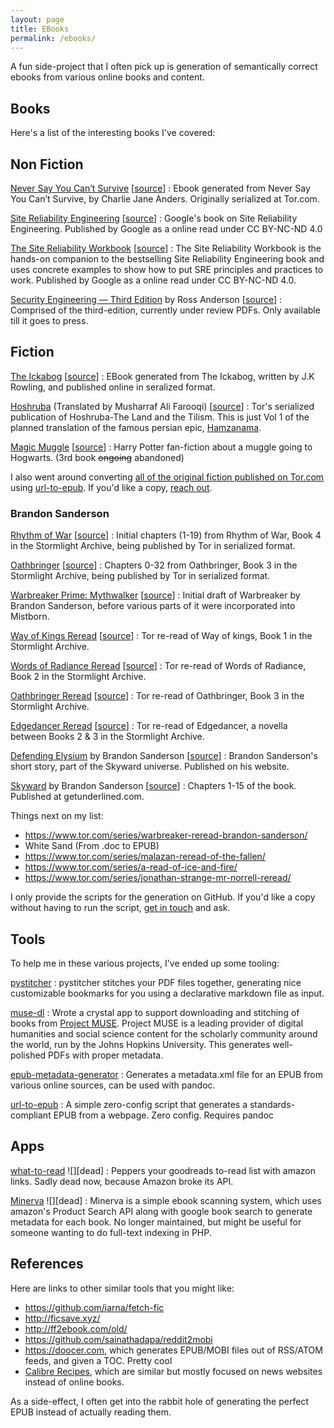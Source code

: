 ```yaml
---
layout: page
title: EBooks
permalink: /ebooks/
---
```


A fun side-project that I often pick up is generation of semantically correct ebooks from various online books and content.

## Books

Here's a list of the interesting books I've covered:

## Non Fiction

[Never Say You Can’t Survive][nsycs] [[source][nsycs-source]]
: Ebook generated from Never Say You Can’t Survive, by Charlie Jane Anders. Originally serialized at Tor.com.

[Site Reliability Engineering][sre] [[source][sre-source]]
: Google's book on Site Reliability Engineering. Published by Google as a online read under CC BY-NC-ND 4.0

[The Site Reliability Workbook][sre] [[source][swe-source]]
: The Site Reliability Workbook is the hands-on companion to the bestselling Site Reliability Engineering book and uses concrete examples to show how to put SRE principles and practices to work. Published by Google as a online read under CC BY-NC-ND 4.0.

[Security Engineering — Third Edition][se3] by Ross Anderson [[source][se3-source]]
: Comprised of the third-edition, currently under review PDFs. Only available till it goes to press.

## Fiction

[The Ickabog][ickabog] [[source][ickabog-source]]
: EBook generated from The Ickabog, written by J.K Rowling, and published online in seralized format.

[Hoshruba][hoshruba] (Translated by Musharraf Ali Farooqi) [[source][hoshruba-source]]
: Tor's serialized publication of Hoshruba-The Land and the Tilism. This is just Vol 1 of the planned translation of the famous persian epic, [Hamzanama](https://en.wikipedia.org/wiki/Hamzanama).

[Magic Muggle][mm] [[source][mm-source]]
: Harry Potter fan-fiction about a muggle going to Hogwarts. (3rd book ~~ongoing~~ abandoned)

I also went around converting [all of the original fiction published on Tor.com][tor-original-fiction] using [url-to-epub]. If you'd like a copy, [reach out](/contact/).

### Brandon Sanderson

[Rhythm of War][cosmere] [[source][row-source]]
: Initial chapters (1-19) from Rhythm of War, Book 4 in the Stormlight Archive, being published by Tor in serialized format.

[Oathbringer][cosmere] [[source][oathbringer-source]]
: Chapters 0-32 from Oathbringer, Book 3 in the Stormlight Archive, being published by Tor in serialized format.

[Warbreaker Prime: Mythwalker][cosmere] [[source][mythwalker-source]]
: Initial draft of Warbreaker by Brandon Sanderson, before various parts of it were incorporated into Mistborn.

[Way of Kings Reread][cosmere] [[source][wok-source]]
: Tor re-read of Way of kings, Book 1 in the Stormlight Archive.

[Words of Radiance Reread][cosmere] [[source][wor-source]]
: Tor re-read of Words of Radiance, Book 2 in the Stormlight Archive.

[Oathbringer Reread][cosmere] [[source][oathbringer-reread-source]]
: Tor re-read of Oathbringer, Book 3 in the Stormlight Archive.

[Edgedancer Reread][cosmere] [[source][edgedancer-source]]
: Tor re-read of Edgedancer, a novella between Books 2 & 3 in the Stormlight Archive.

[Defending Elysium][cosmere] by Brandon Sanderson [[source][de-source]]
: Brandon Sanderson's short story, part of the Skyward universe. Published on his website.

[Skyward][cosmere] by Brandon Sanderson [[source][skyward-source]]
: Chapters 1-15 of the book. Published at getunderlined.com.

Things next on my list:

-   <https://www.tor.com/series/warbreaker-reread-brandon-sanderson/>
-   White Sand (From .doc to EPUB)
-   <https://www.tor.com/series/malazan-reread-of-the-fallen/>
-   <https://www.tor.com/series/a-read-of-ice-and-fire/>
-   <https://www.tor.com/series/jonathan-strange-mr-norrell-reread/>

I only provide the scripts for the generation on GitHub. If you'd like a copy without having to run the script, [get in touch][contact] and ask.

## Tools

To help me in these various projects, I've ended up some tooling:

[pystitcher][pystitcher]
: pystitcher stitches your PDF files together, generating nice customizable bookmarks for you using a declarative markdown file as input.

[muse-dl][muse]
: Wrote a crystal app to support downloading and stitching of books from [Project MUSE](https://muse.jhu.edu/). Project MUSE is a leading provider of digital humanities and social science content for the scholarly community around the world, run by the Johns Hopkins University. This generates well-polished PDFs with proper metadata.

[epub-metadata-generator][emg]
: Generates a metadata.xml file for an EPUB from various online sources, can be used with pandoc.

[url-to-epub][url-to-epub]
: A simple zero-config script that generates a standards-compliant EPUB from a webpage. Zero config. Requires pandoc

## Apps

[what-to-read][what-to-read] ![][dead]
: Peppers your goodreads to-read list with amazon links. Sadly dead now, because Amazon broke its API.

[Minerva][minerva] ![][dead]
: Minerva is a simple ebook scanning system, which uses amazon's Product Search API along with google book search to generate metadata for each book. No longer maintained, but might be useful for someone wanting to do full-text indexing in PHP.

## References

Here are links to other similar tools that you might like:

-   <https://github.com/iarna/fetch-fic>
-   <http://ficsave.xyz/>
-   <http://ff2ebook.com/old/>
-   <https://github.com/sainathadapa/reddit2mobi>
-   <https://doocer.com>, which generates EPUB/MOBI files out of RSS/ATOM feeds, and given a TOC. Pretty cool
-   [Calibre Recipes](https://manual.calibre-ebook.com/news_recipe.html), which are similar but mostly focused on news websites instead of online books.

As a side-effect, I often get into the rabbit hole of generating the perfect EPUB instead of actually reading them.

[cosmere]: https://github.com/captn3m0/cosmere-books
[hoshruba]: https://github.com/captn3m0/hoshruba
[sre]: https://github.com/captn3m0/google-sre-ebook/
[mm]: http://github.com/captn3m0/magicmuggle
[contact]: /contact/
[se3]: https://github.com/captn3m0/security-engineering-ebook
[row-source]: https://www.tor.com/series/rhythm-of-war-brandon-sanderson/
[mythwalker-source]: https://www.brandonsanderson.com/warbreaker-prime-mythwalker-prologue/
[oathbringer-source]: https://www.tor.com/series/oathbringer/
[wok-source]: https://www.tor.com/features/series/the-way-of-kings-reread-on-torcom/
[wor-source]: https://www.tor.com/series/words-of-radiance-reread-on-torcom/
[oathbringer-reread-source]: https://www.tor.com/series/oathbringer-reread-brandon-sanderson/
[edgedancer-source]: https://www.tor.com/series/edgedancer-reread-brandon-sanderson/
[wokprime-source]: https://brandonsanderson.com/chapters-from-the-original-draft-of-the-way-of-kings-available-in-anthology-to-benefit-robison-wells/
[hoshruba-source]: https://www.tor.com/series/hoshruba-series/
[mm-source]: https://old.reddit.com/r/magicmuggle/
[sre-source]: https://landing.google.com/sre/sre-book/toc/index.html
[swe-source]: https://landing.google.com/sre/workbook/toc/
[de-source]: https://brandonsanderson.com/defending-elysium/
[tor-original-fiction]: https://www.tor.com/category/all-fiction/original-fiction/
[skyward-source]: https://www.getunderlined.com/read/excerpt-reveal-start-reading-skyward-by-brandon-sanderson/
[url-to-epub]: https://www.npmjs.com/package/url-to-epub
[se3-source]: https://www.cl.cam.ac.uk/~rja14/book.html

[muse]: https://github.com/captn3m0/muse-dl
[emg]: https://github.com/captn3m0/epub-metadata-generator
[ickabog]: https://github.com/captn3m0/ickabog-ebook
[ickabog-source]: https://www.theickabog.com/home/

[nsycs]: https://github.com/captn3m0/never-say-you-cant-survive
[nsycs-source]: https://www.tor.com/series/never-say-you-cant-survive-by-charlie-jane-anders/

[minerva]: https://github.com/captn3m0/Minerva
[what-to-read]: https://github.com/captn3m0/what-to-read/
[pystitcher]: https://github.com/captn3m0/pystitcher
